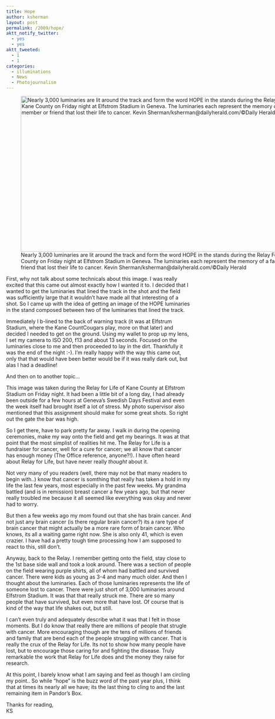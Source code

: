 ```yaml
---
title: Hope
author: ksherman
layout: post
permalink: /2009/hope/
aktt_notify_twitter:
  - yes
  - yes
aktt_tweeted:
  - 1
  - 1
categories:
  - illuminations
  - News
  - Photojournalism
---
```

<figure style="width: 800px;" class="wp-caption aligncenter"><img title="Relay for Life of Kane County" src="https://s3-us-west-2.amazonaws.com/assets.kshermphoto.com/2009PostsImages/June/27/kanerelay_05.jpg" alt="Nearly 3,000 luminaries are lit around the track and form the word HOPE in the stands during the Relay For Life of Kane County on Friday night at Elfstrom Stadium in Geneva. The luminaries each represent the memory of a family member or friend that lost their life to cancer. Kevin Sherman/ksherman@dailyherald.com/©Daily Herald" width="800" height="424" /><figcaption class="wp-caption-text">Nearly 3,000 luminaries are lit around the track and form the word HOPE in the stands during the Relay For Life of Kane County on Friday night at Elfstrom Stadium in Geneva. The luminaries each represent the memory of a family member or friend that lost their life to cancer. Kevin Sherman/ksherman@dailyherald.com/©Daily Herald</figcaption></figure> 

First, why not talk about some technicals about this image. I was really excited that this came out almost exactly how I wanted it to. I decided that I wanted to get the luminaries that lined the track in the shot and the field was sufficiently large that it wouldn&#8217;t have made all that interesting of a shot. So I came up with the idea of getting an image of the HOPE luminaries in the stand composed between two of the luminaries that lined the track.

Immediately I b-lined to the back of warning track (it was at Elfstrum Stadium, where the Kane CountCougars play, more on that later) and decided I needed to get on the ground. Using my wallet to prop up my lens, I set my camera to ISO 200, f13 and about 13 seconds. Focused on the luminaries close to me and then proceeded to lay in the dirt. Thankfully it was the end of the night :-). I&#8217;m really happy with the way this came out, only that that would have been better would be if it was really dark out, but alas I had a deadline!

And then on to another topic&#8230;

This image was taken during the Relay for Life of Kane County at Elfstrom Stadium on Friday night. It had been a little bit of a long day, I had already been outside for a few hours at Geneva&#8217;s Swedish Days Festival and even the week itself had brought itself a lot of stress. My photo supervisor also mentioned that this assignment should make for some great shots. So right out the gate the bar was high.

So I get there, have to park pretty far away. I walk in during the opening ceremonies, make my way onto the field and get my bearings. It was at that point that the most simplist of realities hit me. The Relay for Life is a fundraiser for cancer, well for a cure for cancer; we all know that cancer has enough money (The Office reference, anyone?!). I have often heard about Relay for Life, but have never really *thought* about it.

Not very many of you readers (well, there may not be that many readers to begin with..) know that cancer is somthing that really has taken a hold in my life the last few years, most especially in the past few weeks. My grandma battled (and is in remission) breast cancer a few years ago, but that never really troubled me because it all seemed like everything was okay and never had to worry.

But then a few weeks ago my mom found out that she has brain cancer. And not just any brain cancer (is there regular brain cancer?) its a rare type of brain cancer that might actually be a more rare form of brain cancer. Who knows, its all a waiting game right now. She is also only 41, which is even crazier. I have had a pretty tough time processing how I am supposed to react to this, still don&#8217;t.

Anyway, back to the Relay. I remember getting onto the field, stay close to the 1st base side wall and took a look around. There was a section of people on the field wearing purple shirts, all of whom had battled and survived cancer. There were kids as young as 3-4 and many much older. And then I thought about the luminaries. Each of those luminaries represents the life of someone lost to cancer. There were just short of 3,000 luminaries around Elfstrom Stadium. It was that that really struck me. There are so many people that have survived, but even more that have lost. Of course that is kind of the way that life shakes out, but still.

I can&#8217;t even truly and adequately describe what it was that I felt in those moments. But I do know that really there are millions of people that strugle with cancer. More encouraging though are the tens of millions of friends and family that are bend each of the people struggling with cancer. That is really the crux of the Relay for Life. Its not to show how many people have lost, but to encourage those caring for and fighting the disease. Truly remarkable the work that Relay for Life does and the money they raise for research.

At this point, I barely know what I am saying and feel as though I am circling my point.. So while &#8220;hope&#8221; is the buzz word of the past year plus, I think that at times its nearly all we have; its the last thing to cling to and the last remaining item in Pandor&#8217;s Box.

Thanks for reading,  
KS